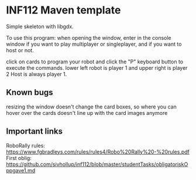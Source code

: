 # INF112 Maven template 
Simple skeleton with libgdx. 

To use this program:
when opening the window, enter in the console window if you want to play multiplayer or singleplayer, and if you want to host or not.

click on cards to program your robot and click the "P" keyboard button to execute the commands.
lower left robot is player 1 and upper right is player 2
Host is always player 1.


## Known bugs

resizing the window doesn't change the card boxes, so where you can hover over the cards doesn't line up with the card images anymore

## Important links
RoboRally rules: https://www.fgbradleys.com/rules/rules4/Robo%20Rally%20-%20rules.pdf  
First oblig: https://github.com/sivhollup/inf112/blob/master/studentTasks/obligatoriskOppgave1.md
